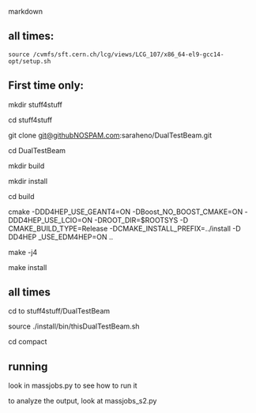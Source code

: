 markdown 
##  all times:
```
source /cvmfs/sft.cern.ch/lcg/views/LCG_107/x86_64-el9-gcc14-opt/setup.sh
```

## First time only:

mkdir stuff4stuff

cd stuff4stuff
 
git clone git@githubNOSPAM.com:saraheno/DualTestBeam.git

cd DualTestBeam

mkdir build

mkdir install

cd build

cmake -DDD4HEP_USE_GEANT4=ON -DBoost_NO_BOOST_CMAKE=ON -DDD4HEP_USE_LCIO=ON -DROOT_DIR=$ROOTSYS -D CMAKE_BUILD_TYPE=Release -DCMAKE_INSTALL_PREFIX=../install -D DD4HEP _USE_EDM4HEP=ON ..

make -j4

make install


## all times

cd to stuff4stuff/DualTestBeam	

source ./install/bin/thisDualTestBeam.sh

cd compact

## running

look in massjobs.py to see how to run it

to analyze the output, look at massjobs_s2.py
